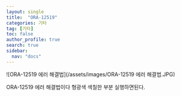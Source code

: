```yaml
---
layout: single
title:  "ORA-12519"
categories: 기타
tag: [기타]
toc: false
author_profile: true
search: true
sidebar:
  nav: "docs"
---
```


![ORA-12519 에러 해결법](/assets/images/ORA-12519 에러 해결법.JPG)



ORA-12519 에러 해결법이다 형광색 색칠한 부분 실행하면된다.